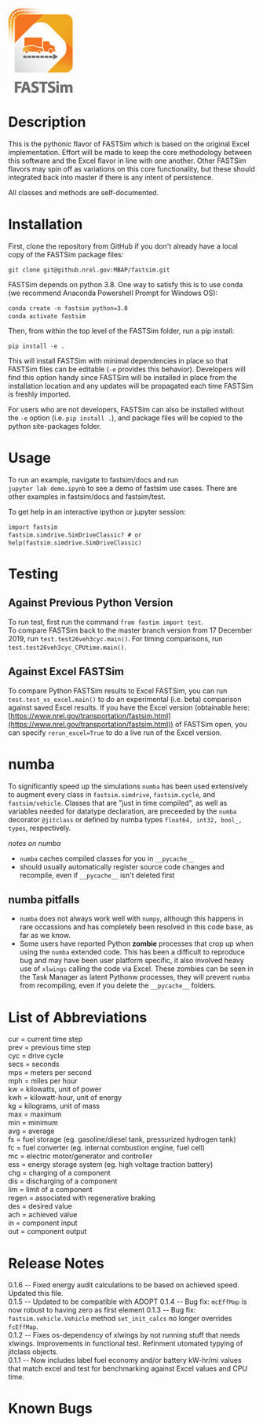 ![FASTSim Logo](fastsim-icon-web-131x172.jpg)

# Description
This is the pythonic flavor of FASTSim which is based on the original Excel implementation. Effort will be made to keep the core methodology between this software and the Excel flavor in line with one another. Other FASTSim flavors may spin off as variations on this core functionality, but these should integrated back into master if there is any intent of persistence.

All classes and methods are self-documented.  

# Installation
First, clone the repository from GitHub if you don't already have a local copy of the FASTSim package files:

    git clone git@github.nrel.gov:MBAP/fastsim.git
    
FASTSim depends on python 3.8. One way to satisfy this is to use conda (we recommend Anaconda Powershell Prompt for Windows OS):

    conda create -n fastsim python=3.8
    conda activate fastsim
    
Then, from within the top level of the FASTSim folder, run a pip install:

    pip install -e .
    
This will install FASTSim with minimal dependencies in place so that FASTSim files can be editable (`-e` provides this behavior). Developers will find this option handy since FASTSim will be installed in place from the installation location and any updates will be propagated each time FASTSim is freshly imported.  

For users who are not developers, FASTSim can also be installed without the `-e` option (i.e. `pip install .`), and package files will be copied to the python site-packages folder.   

# Usage
To run an example, navigate to fastsim/docs and run  
`jupyter lab demo.ipynb` 
to see a demo of fastsim use cases. There are other examples in fastsim/docs and fastsim/test.  

To get help in an interactive ipython or jupyter session:  
```
import fastsim
fastsim.simdrive.SimDriveClassic? # or
help(fastsim.simdrive.SimDriveClassic)
```

# Testing

## Against Previous Python Version

To run test, first run the command `from fastim import test`.  
To compare FASTSim back to the master branch version from 17 December 2019, run `test.test26veh3cyc.main()`.  For timing comparisons, run `test.test26veh3cyc_CPUtime.main()`.  

## Against Excel FASTSim
To compare Python FASTSim results to Excel FASTSim, you can run `test.test_vs_excel.main()` to do an experimental (i.e. beta) comparison against saved Excel results. If you have the Excel version (obtainable here: [https://www.nrel.gov/transportation/fastsim.html](https://www.nrel.gov/transportation/fastsim.html)) of FASTSim open, you can specify `rerun_excel=True` to do a live run of the Excel version.

# numba
To significantly speed up the simulations `numba` has been used extensively to augment every class in `fastsim.simdrive`, `fastsim.cycle`, and `fastsim/vehicle`. Classes that are "just in time compiled", as well as variables needed for datatype declaration, are preceeded by the `numba` decorator `@jitclass` or defined by numba types `float64, int32, bool_, types`, respectively.

*notes on numba*
- `numba` caches compiled classes for you in `__pycache__`
- should usually automatically register source code changes and recompile, even if `__pycache__` isn't deleted first

## numba pitfalls
- `numba` does not always work well with `numpy`, although this happens in rare occassions and has completely been resolved in this code base, as far as we know.
- Some users have reported Python __zombie__ processes that crop up when using the `numba` extended code. This has been a difficult to reproduce bug and may have been user platform specific, it also involved heavy use of `xlwings` calling the code via Excel. These zombies can be seen in the Task Manager as latent Pythonw processes, they will prevent `numba` from recompiling, even if you delete the `__pycache__` folders.

# List of Abbreviations
cur = current time step  
prev = previous time step  
cyc = drive cycle  
secs = seconds  
mps = meters per second  
mph = miles per hour  
kw = kilowatts, unit of power  
kwh = kilowatt-hour, unit of energy  
kg = kilograms, unit of mass  
max = maximum  
min = minimum  
avg = average  
fs = fuel storage (eg. gasoline/diesel tank, pressurized hydrogen tank)  
fc = fuel converter (eg. internal combustion engine, fuel cell)  
mc = electric motor/generator and controller  
ess = energy storage system (eg. high voltage traction battery)  
chg = charging of a component  
dis = discharging of a component  
lim = limit of a component  
regen = associated with regenerative braking  
des = desired value  
ach = achieved value  
in = component input  
out = component output  

# Release Notes
0.1.6 -- Fixed energy audit calculations to be based on achieved speed.  Updated this file.  
0.1.5 -- Updated to be compatible with ADOPT
0.1.4 -- Bug fix: `mcEffMap` is now robust to having zero as first element
0.1.3 -- Bug fix: `fastsim.vehicle.Vehicle` method `set_init_calcs` no longer overrides `fcEffMap`.  
0.1.2 -- Fixes os-dependency of xlwings by not running stuff that needs xlwings.  Improvements in functional test.  Refinment utomated typying of jitclass objects.  
0.1.1 -- Now includes label fuel economy and/or battery kW-hr/mi values that match excel and test for benchmarking against Excel values and CPU time.  

# Known Bugs



